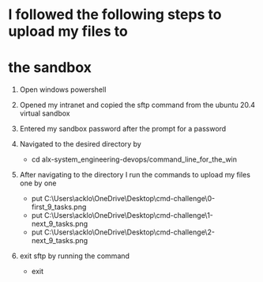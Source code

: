 # I followed the following steps to upload my files to
# the sandbox

1. Open windows powershell

2. Opened my intranet and copied the sftp command
   from the ubuntu 20.4 virtual sandbox

3. Entered my sandbox password after the prompt for a password

4. Navigated to the desired directory by
	- cd alx-system_engineering-devops/command_line_for_the_win

5. After navigating to the directory I run the commands to upload my
   files one by one
	- put C:\Users\acklo\OneDrive\Desktop\cmd-challenge\0-first_9_tasks.png
	- put C:\Users\acklo\OneDrive\Desktop\cmd-challenge\1-next_9_tasks.png
	- put C:\Users\acklo\OneDrive\Desktop\cmd-challenge\2-next_9_tasks.png

6. exit sftp by running the command
	- exit
